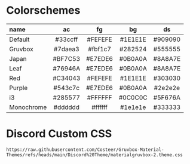 # Colorschemes

| name       |   ac    |   fg    |   bg    |   ds    |
|:-----------|:-------:|:-------:|:-------:|:-------:|
| Default    | #33ccff | #FEFEFE | #1E1E1E | #909090 |
| Gruvbox    | #7daea3 | #fbf1c7 | #282524 | #555555 |
| Japan      | #BF7C53 | #E7EDE6 | #0B0A0A | #8A8A7E |
| Leaf       | #76946A | #E7EDE6 | #0B0A0A | #8A8A7E |
| Red        | #C34043 | #FEFEFE | #1E1E1E | #303030 |
| Purple     | #543c7c | #E7EDE6 | #0B0A0A | #2e2e2e |
| i3         | #285577 | #FFFFFF | #0C0C0C | #5F676A |
| Monochrome | #dddddd | #ffffff | #1e1e1e | #333333 |

# Discord Custom CSS
`https://raw.githubusercontent.com/Costeer/Gruvbox-Material-Themes/refs/heads/main/Discord%20Theme/materialgruvbox-2.theme.css`
